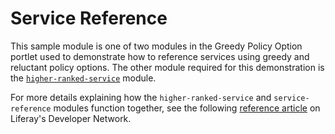 # Service Reference

This sample module is one of two modules in the Greedy Policy Option portlet
used to demonstrate how to reference services using greedy and reluctant policy
options. The other module required for this demonstration is the
[`higher-ranked-service`](../higher-ranked-service) module.

For more details explaining how the `higher-ranked-service` and
`service-reference` modules function together, see the following
[reference article](https://dev.liferay.com/develop/reference/-/knowledge_base/7-1/greedy-policy-option-portlet)
on Liferay's Developer Network.